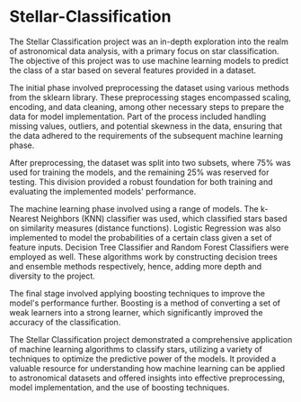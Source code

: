 # Stellar-Classification

The Stellar Classification project was an in-depth exploration into the realm of astronomical data analysis, with a primary focus on star classification. The objective of this project was to use machine learning models to predict the class of a star based on several features provided in a dataset. 

The initial phase involved preprocessing the dataset using various methods from the sklearn library. These preprocessing stages encompassed scaling, encoding, and data cleaning, among other necessary steps to prepare the data for model implementation. Part of the process included handling missing values, outliers, and potential skewness in the data, ensuring that the data adhered to the requirements of the subsequent machine learning phase.

After preprocessing, the dataset was split into two subsets, where 75% was used for training the models, and the remaining 25% was reserved for testing. This division provided a robust foundation for both training and evaluating the implemented models' performance.

The machine learning phase involved using a range of models. The k-Nearest Neighbors (KNN) classifier was used, which classified stars based on similarity measures (distance functions). Logistic Regression was also implemented to model the probabilities of a certain class given a set of feature inputs. Decision Tree Classifier and Random Forest Classifiers were employed as well. These algorithms work by constructing decision trees and ensemble methods respectively, hence, adding more depth and diversity to the project. 

The final stage involved applying boosting techniques to improve the model's performance further. Boosting is a method of converting a set of weak learners into a strong learner, which significantly improved the accuracy of the classification. 

The Stellar Classification project demonstrated a comprehensive application of machine learning algorithms to classify stars, utilizing a variety of techniques to optimize the predictive power of the models. It provided a valuable resource for understanding how machine learning can be applied to astronomical datasets and offered insights into effective preprocessing, model implementation, and the use of boosting techniques.
